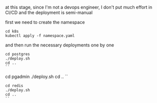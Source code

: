 at this stage, since I'm not a devops engineer, I don't put much effort in CI/CD 
and the deployment is semi-manual

first we need to create the namespace
```
cd k8s
kubectl apply -f namespace.yaml
```

and then run the necessary deployments one by one

```
cd postgres
./deploy.sh
cd ..
``
```
cd pgadmin
./deploy.sh
cd ..
``
```
cd redis
./deploy.sh
cd ..
``
